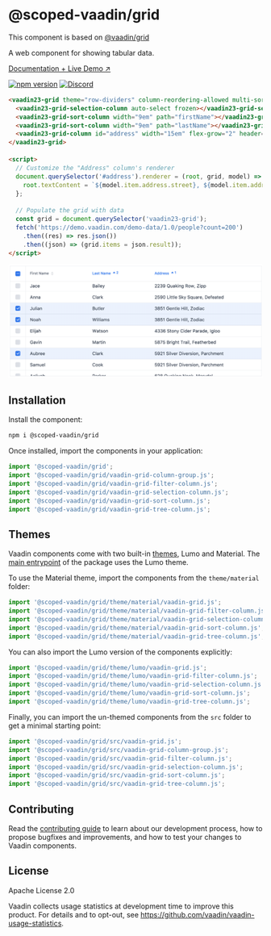 # @scoped-vaadin/grid

This component is based on [@vaadin/grid](https://www.npmjs.com/package/@vaadin/grid)

A web component for showing tabular data.

[Documentation + Live Demo ↗](https://vaadin.com/docs/latest/components/grid)

[![npm version](https://badgen.net/npm/v/@scoped-vaadin/grid)](https://www.npmjs.com/package/@scoped-vaadin/grid)
[![Discord](https://img.shields.io/discord/732335336448852018?label=discord)](https://discord.gg/PHmkCKC)

```html
<vaadin23-grid theme="row-dividers" column-reordering-allowed multi-sort>
  <vaadin23-grid-selection-column auto-select frozen></vaadin23-grid-selection-column>
  <vaadin23-grid-sort-column width="9em" path="firstName"></vaadin23-grid-sort-column>
  <vaadin23-grid-sort-column width="9em" path="lastName"></vaadin23-grid-sort-column>
  <vaadin23-grid-column id="address" width="15em" flex-grow="2" header="Address"></vaadin23-grid-column>
</vaadin23-grid>

<script>
  // Customize the "Address" column's renderer
  document.querySelector('#address').renderer = (root, grid, model) => {
    root.textContent = `${model.item.address.street}, ${model.item.address.city}`;
  };

  // Populate the grid with data
  const grid = document.querySelector('vaadin23-grid');
  fetch('https://demo.vaadin.com/demo-data/1.0/people?count=200')
    .then((res) => res.json())
    .then((json) => (grid.items = json.result));
</script>
```

[<img src="https://raw.githubusercontent.com/vaadin/web-components/master/packages/grid/screenshot.png" alt="Screenshot of vaadin-grid">](https://vaadin.com/docs/latest/components/grid)

## Installation

Install the component:

```sh
npm i @scoped-vaadin/grid
```

Once installed, import the components in your application:

```js
import '@scoped-vaadin/grid';
import '@scoped-vaadin/grid/vaadin-grid-column-group.js';
import '@scoped-vaadin/grid/vaadin-grid-filter-column.js';
import '@scoped-vaadin/grid/vaadin-grid-selection-column.js';
import '@scoped-vaadin/grid/vaadin-grid-sort-column.js';
import '@scoped-vaadin/grid/vaadin-grid-tree-column.js';
```

## Themes

Vaadin components come with two built-in [themes](https://vaadin.com/docs/latest/styling), Lumo and Material.
The [main entrypoint](https://github.com/vaadin/web-components/blob/master/packages/grid/vaadin-grid.js) of the package uses the Lumo theme.

To use the Material theme, import the components from the `theme/material` folder:

```js
import '@scoped-vaadin/grid/theme/material/vaadin-grid.js';
import '@scoped-vaadin/grid/theme/material/vaadin-grid-filter-column.js';
import '@scoped-vaadin/grid/theme/material/vaadin-grid-selection-column.js';
import '@scoped-vaadin/grid/theme/material/vaadin-grid-sort-column.js';
import '@scoped-vaadin/grid/theme/material/vaadin-grid-tree-column.js';
```

You can also import the Lumo version of the components explicitly:

```js
import '@scoped-vaadin/grid/theme/lumo/vaadin-grid.js';
import '@scoped-vaadin/grid/theme/lumo/vaadin-grid-filter-column.js';
import '@scoped-vaadin/grid/theme/lumo/vaadin-grid-selection-column.js';
import '@scoped-vaadin/grid/theme/lumo/vaadin-grid-sort-column.js';
import '@scoped-vaadin/grid/theme/lumo/vaadin-grid-tree-column.js';
```

Finally, you can import the un-themed components from the `src` folder to get a minimal starting point:

```js
import '@scoped-vaadin/grid/src/vaadin-grid.js';
import '@scoped-vaadin/grid/src/vaadin-grid-column-group.js';
import '@scoped-vaadin/grid/src/vaadin-grid-filter-column.js';
import '@scoped-vaadin/grid/src/vaadin-grid-selection-column.js';
import '@scoped-vaadin/grid/src/vaadin-grid-sort-column.js';
import '@scoped-vaadin/grid/src/vaadin-grid-tree-column.js';
```

## Contributing

Read the [contributing guide](https://vaadin.com/docs/latest/contributing/overview) to learn about our development process, how to propose bugfixes and improvements, and how to test your changes to Vaadin components.

## License

Apache License 2.0

Vaadin collects usage statistics at development time to improve this product.
For details and to opt-out, see https://github.com/vaadin/vaadin-usage-statistics.
